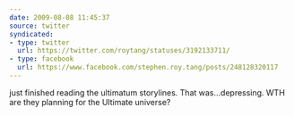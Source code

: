 ```yaml
---
date: 2009-08-08 11:45:37
source: twitter
syndicated:
- type: twitter
  url: https://twitter.com/roytang/statuses/3192133711/
- type: facebook
  url: https://www.facebook.com/stephen.roy.tang/posts/248128320117
---
```


just finished reading the ultimatum storylines. That was...depressing. WTH are they planning for the Ultimate universe?